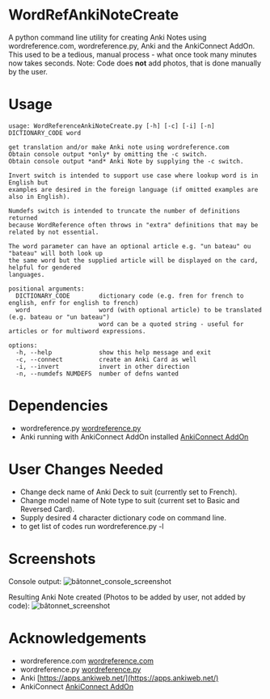 # WordRefAnkiNoteCreate
A python command line utility for creating Anki Notes using wordreference.com, wordreference.py, Anki and the AnkiConnect AddOn.
This used to be a tedious, manual process - what once took many minutes now takes seconds.
Note: Code does **not** add photos, that is done manually by the user.

# Usage
```text
usage: WordReferenceAnkiNoteCreate.py [-h] [-c] [-i] [-n] DICTIONARY_CODE word

get translation and/or make Anki note using wordreference.com
Obtain console output *only* by omitting the -c switch.
Obtain console output *and* Anki Note by supplying the -c switch.

Invert switch is intended to support use case where lookup word is in English but
examples are desired in the foreign language (if omitted examples are also in English).

Numdefs switch is intended to truncate the number of definitions returned
because WordReference often throws in "extra" definitions that may be related by not essential.

The word parameter can have an optional article e.g. "un bateau" ou "bateau" will both look up
the same word but the supplied article will be displayed on the card, helpful for gendered
languages.

positional arguments:
  DICTIONARY_CODE        dictionary code (e.g. fren for french to english, enfr for english to french)
  word                   word (with optional article) to be translated (e.g. bateau or "un bateau")
                         word can be a quoted string - useful for articles or for multiword expressions.

options:
  -h, --help             show this help message and exit
  -c, --connect          create an Anki Card as well
  -i, --invert           invert in other direction
  -n, --numdefs NUMDEFS  number of defns wanted
```

# Dependencies
* wordreference.py [wordreference.py](https://github.com/n-wissam/wordreference)
* Anki running with AnkiConnect AddOn installed [AnkiConnect AddOn](https://foosoft.net/projects/anki-connect/)

# User Changes Needed
* Change deck name of Anki Deck to suit (currently set to French).
* Change model name of Note type to suit (current set to Basic and Reversed Card).
* Supply desired 4 character dictionary code on command line.
 * to get list of codes run wordreference.py -l

# Screenshots
Console output:
![bâtonnet_console_screenshot](https://github.com/user-attachments/assets/e60d847b-5c6b-4cb1-8c80-19cb4fd6b882)

Resulting Anki Note created (Photos to be added by user, not added by code):
![bâtonnet_screenshot](https://github.com/user-attachments/assets/b43ea9be-c5ef-4c69-9834-898569f9082b)

# Acknowledgements
* wordreference.com [wordreference.com](https://www.wordreference.com)
* wordreference.py [wordreference.py](https://github.com/n-wissam/wordreference)
* Anki [https://apps.ankiweb.net/](https://apps.ankiweb.net/)
* AnkiConnect [AnkiConnect AddOn](https://foosoft.net/projects/anki-connect/)

